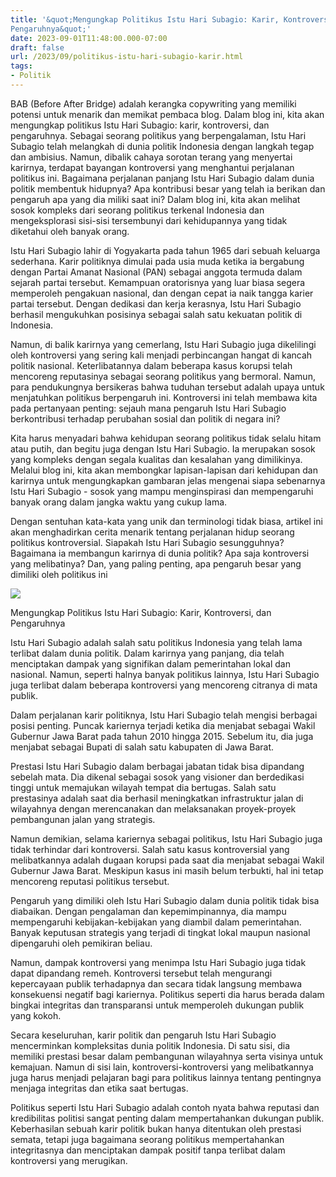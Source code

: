 ```yaml
---
title: '&quot;Mengungkap Politikus Istu Hari Subagio: Karir, Kontroversi, dan
Pengaruhnya&quot;'
date: 2023-09-01T11:48:00.000-07:00
draft: false
url: /2023/09/politikus-istu-hari-subagio-karir.html
tags: 
- Politik
---
```


  

BAB (Before After Bridge) adalah kerangka copywriting yang memiliki potensi untuk menarik dan memikat pembaca blog. Dalam blog ini, kita akan mengungkap politikus Istu Hari Subagio: karir, kontroversi, dan pengaruhnya. Sebagai seorang politikus yang berpengalaman, Istu Hari Subagio telah melangkah di dunia politik Indonesia dengan langkah tegap dan ambisius. Namun, dibalik cahaya sorotan terang yang menyertai karirnya, terdapat bayangan kontroversi yang menghantui perjalanan politikus ini. Bagaimana perjalanan panjang Istu Hari Subagio dalam dunia politik membentuk hidupnya? Apa kontribusi besar yang telah ia berikan dan pengaruh apa yang dia miliki saat ini? Dalam blog ini, kita akan melihat sosok kompleks dari seorang politikus terkenal Indonesia dan mengeksplorasi sisi-sisi tersembunyi dari kehidupannya yang tidak diketahui oleh banyak orang.

  

Istu Hari Subagio lahir di Yogyakarta pada tahun 1965 dari sebuah keluarga sederhana. Karir politiknya dimulai pada usia muda ketika ia bergabung dengan Partai Amanat Nasional (PAN) sebagai anggota termuda dalam sejarah partai tersebut. Kemampuan oratorisnya yang luar biasa segera memperoleh pengakuan nasional, dan dengan cepat ia naik tangga karier partai tersebut. Dengan dedikasi dan kerja kerasnya, Istu Hari Subagio berhasil mengukuhkan posisinya sebagai salah satu kekuatan politik di Indonesia.

  

Namun, di balik karirnya yang cemerlang, Istu Hari Subagio juga dikelilingi oleh kontroversi yang sering kali menjadi perbincangan hangat di kancah politik nasional. Keterlibatannya dalam beberapa kasus korupsi telah mencoreng reputasinya sebagai seorang politikus yang bermoral. Namun, para pendukungnya bersikeras bahwa tuduhan tersebut adalah upaya untuk menjatuhkan politikus berpengaruh ini. Kontroversi ini telah membawa kita pada pertanyaan penting: sejauh mana pengaruh Istu Hari Subagio berkontribusi terhadap perubahan sosial dan politik di negara ini?

  

Kita harus menyadari bahwa kehidupan seorang politikus tidak selalu hitam atau putih, dan begitu juga dengan Istu Hari Subagio. Ia merupakan sosok yang kompleks dengan segala kualitas dan kesalahan yang dimilikinya. Melalui blog ini, kita akan membongkar lapisan-lapisan dari kehidupan dan karirnya untuk mengungkapkan gambaran jelas mengenai siapa sebenarnya Istu Hari Subagio - sosok yang mampu menginspirasi dan mempengaruhi banyak orang dalam jangka waktu yang cukup lama.

  

Dengan sentuhan kata-kata yang unik dan terminologi tidak biasa, artikel ini akan menghadirkan cerita menarik tentang perjalanan hidup seorang politikus kontroversial. Siapakah Istu Hari Subagio sesungguhnya? Bagaimana ia membangun karirnya di dunia politik? Apa saja kontroversi yang melibatinya? Dan, yang paling penting, apa pengaruh besar yang dimiliki oleh politikus ini

  

![](https://nusantaranews.co/assets/uploads/2021/12/sosialisasi.jpg)

  

Mengungkap Politikus Istu Hari Subagio: Karir, Kontroversi, dan Pengaruhnya

  

Istu Hari Subagio adalah salah satu politikus Indonesia yang telah lama terlibat dalam dunia politik. Dalam karirnya yang panjang, dia telah menciptakan dampak yang signifikan dalam pemerintahan lokal dan nasional. Namun, seperti halnya banyak politikus lainnya, Istu Hari Subagio juga terlibat dalam beberapa kontroversi yang mencoreng citranya di mata publik.

  

Dalam perjalanan karir politiknya, Istu Hari Subagio telah mengisi berbagai posisi penting. Puncak kariernya terjadi ketika dia menjabat sebagai Wakil Gubernur Jawa Barat pada tahun 2010 hingga 2015. Sebelum itu, dia juga menjabat sebagai Bupati di salah satu kabupaten di Jawa Barat.

  

Prestasi Istu Hari Subagio dalam berbagai jabatan tidak bisa dipandang sebelah mata. Dia dikenal sebagai sosok yang visioner dan berdedikasi tinggi untuk memajukan wilayah tempat dia bertugas. Salah satu prestasinya adalah saat dia berhasil meningkatkan infrastruktur jalan di wilayahnya dengan merencanakan dan melaksanakan proyek-proyek pembangunan jalan yang strategis.

  

Namun demikian, selama kariernya sebagai politikus, Istu Hari Subagio juga tidak terhindar dari kontroversi. Salah satu kasus kontroversial yang melibatkannya adalah dugaan korupsi pada saat dia menjabat sebagai Wakil Gubernur Jawa Barat. Meskipun kasus ini masih belum terbukti, hal ini tetap mencoreng reputasi politikus tersebut.

  

Pengaruh yang dimiliki oleh Istu Hari Subagio dalam dunia politik tidak bisa diabaikan. Dengan pengalaman dan kepemimpinannya, dia mampu mempengaruhi kebijakan-kebijakan yang diambil dalam pemerintahan. Banyak keputusan strategis yang terjadi di tingkat lokal maupun nasional dipengaruhi oleh pemikiran beliau.

  

Namun, dampak kontroversi yang menimpa Istu Hari Subagio juga tidak dapat dipandang remeh. Kontroversi tersebut telah mengurangi kepercayaan publik terhadapnya dan secara tidak langsung membawa konsekuensi negatif bagi kariernya. Politikus seperti dia harus berada dalam bingkai integritas dan transparansi untuk memperoleh dukungan publik yang kokoh.

  

Secara keseluruhan, karir politik dan pengaruh Istu Hari Subagio mencerminkan kompleksitas dunia politik Indonesia. Di satu sisi, dia memiliki prestasi besar dalam pembangunan wilayahnya serta visinya untuk kemajuan. Namun di sisi lain, kontroversi-kontroversi yang melibatkannya juga harus menjadi pelajaran bagi para politikus lainnya tentang pentingnya menjaga integritas dan etika saat bertugas.

  

Politikus seperti Istu Hari Subagio adalah contoh nyata bahwa reputasi dan kredibilitas politisi sangat penting dalam mempertahankan dukungan publik. Keberhasilan sebuah karir politik bukan hanya ditentukan oleh prestasi semata, tetapi juga bagaimana seorang politikus mempertahankan integritasnya dan menciptakan dampak positif tanpa terlibat dalam kontroversi yang merugikan.